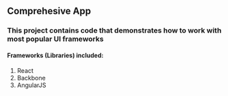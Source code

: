 ## Comprehesive App
### This project contains code that demonstrates how to work with most popular UI frameworks

#### Frameworks (Libraries) included:
1. React
2. Backbone
3. AngularJS